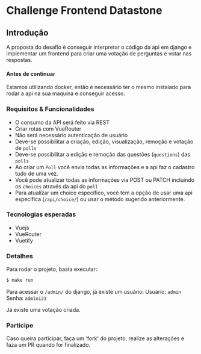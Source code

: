 # Challenge Frontend Datastone



## Introdução

A proposta do desafio é conseguir interpretar o código da api em django e implementar um frontend para criar uma votação de perguntas e votar nas respostas.


#### Antes de continuar
Estamos utilizando docker, então é necessário ter o mesmo instalado para rodar a api na sua maquina e conseguir acesso.


### Requisitos & Funcionalidades

- O consumo da API será feito via REST
- Criar rotas com VueRouter
- Não será necessário autenticação de usuário
- Deve-se possibilitar a criação, edição, visualização, remoção e votação de `polls`
- Deve-se possibilitar a edição e remoção das questões (`questions`) das `polls`
- Ao criar um `Poll` você envia todas as informações e a api faz o cadastro tudo de uma vez.
- Você pode atualizar todas as informações via POST ou PATCH incluindo os `choices` através da api do `poll`
- Para atualizar um choice específico, você tem a opção de usar uma api específica (`/api/choice/`) ou usar o método sugerido anteriormente.


### Tecnologias esperadas

- Vuejs
- VueRouter
- Vuetify


### Detalhes

Para rodar o projeto, basta executar:
```bash
$ make run
```

Para acessar o `/admin/` do django, já existe um usuário:
 Usuário: `admin`
 Senha: `admin123`


Já existe uma votação criada.


### Participe

Caso queira participar, faça um 'fork' do projeto, realize as alterações e faza um PR quando for finalizado.
